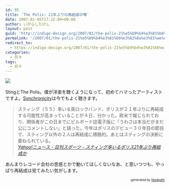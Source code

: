 ```yaml
---
id: 95
title: 'The Polis: 21年ぶりの再結成の噂'
date: 2007-01-05T17:22:00+00:00
author: いがらしたけし
layout: post
guid: 'http://indigo-design.org/2007/01/the-polis-21%e5%b9%b4%e3%81%b6%e3%82%8a%e3%81%ae%e5%86%8d%e7%b5%90%e6%88%90%e3%81%ae%e5%99%82/'
permalink: '/2007/01/the-polis-21%e5%b9%b4%e3%81%b6%e3%82%8a%e3%81%ae%e5%86%8d%e7%b5%90%e6%88%90%e3%81%ae%e5%99%82/'
redirect_to:
  - https://indigo-design.org/2007/01/the-polis-21%e5%b9%b4%e3%81%b6%e3%82%8a%e3%81%ae%e5%86%8d%e7%b5%90%e6%88%90%e3%81%ae%e5%99%82/
categories:
  - 日々
tags:
  - 日々
---
```

<img src="http://ec2.images-amazon.com/images/P/B00009P57O.01._AA240_SCLZZZZZZZ_.jpg" border="0"><br /><br />StingとThe Polis。僕が洋楽を聴くようになって、初めてハマったアーティストですよ。<a href="http://www.amazon.co.jp/dp/B00009P57O?tag=kamiigusajiko-22&amp;camp=243&amp;creative=1615&amp;linkCode=as1&amp;creativeASIN=B00009P57O&amp;adid=1BMJ3CW1TZEHP7X8DWFJ&amp;">Synchronicity</a>は今でもよく聴きます。<br /><blockquote>スティング（５５）率いる英ロックバンド、ポリスが２１年ぶりに再結成する可能性が高まっていることが４日、分かった。欧米で報じられており、関係者がこの日までにビルボード誌電子版に「うわさは本当だがまだ公にコメントしない」と語った。今年はポリスのデビュー３０年目の節目で、スティング以外の２人は再結成に積極的。あとはスティングの決断に委ねられている。<br /><cite><a href="http://headlines.yahoo.co.jp/hl?a=20070105-00000039-nks-ent">Yahoo!ニュース - 日刊スポーツ - スティング率いるポリス21年ぶり再結成か</a></cite></blockquote>
あんまりレコード会社の思惑とかで動いてほしくないなあ、と思いつつも、やっぱり再結成は見てみたい気がします。
<div style="text-align: right;font-size: 10px">
&nbsp;&nbsp;<span>generated by <a href="http://feedpath.jp">feedpath</a></span>
</div>
